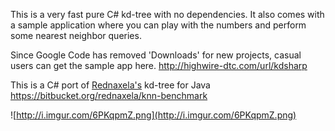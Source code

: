 This is a very fast pure C# kd-tree with no dependencies.  It also comes with a sample application where you can play with the numbers and perform some nearest neighbor queries.

Since Google Code has removed 'Downloads' for new projects, casual users can get the sample app here.  http://highwire-dtc.com/url/kdsharp

This is a C# port of [Rednaxela's](http://robowiki.net/wiki/User:Rednaxela) kd-tree for Java https://bitbucket.org/rednaxela/knn-benchmark

![http://i.imgur.com/6PKqpmZ.png](http://i.imgur.com/6PKqpmZ.png)